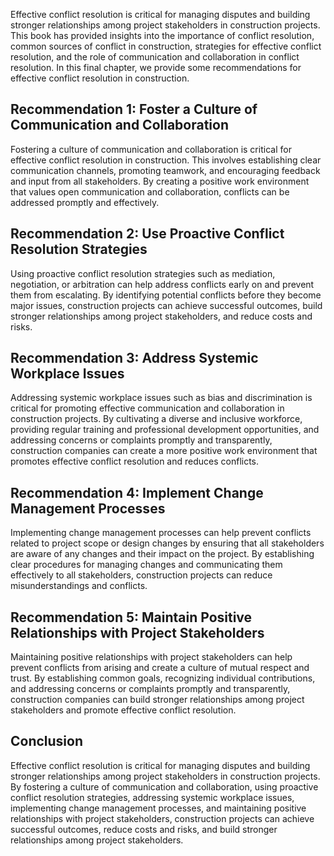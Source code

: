 
Effective conflict resolution is critical for managing disputes and building stronger relationships among project stakeholders in construction projects. This book has provided insights into the importance of conflict resolution, common sources of conflict in construction, strategies for effective conflict resolution, and the role of communication and collaboration in conflict resolution. In this final chapter, we provide some recommendations for effective conflict resolution in construction.

Recommendation 1: Foster a Culture of Communication and Collaboration
---------------------------------------------------------------------

Fostering a culture of communication and collaboration is critical for effective conflict resolution in construction. This involves establishing clear communication channels, promoting teamwork, and encouraging feedback and input from all stakeholders. By creating a positive work environment that values open communication and collaboration, conflicts can be addressed promptly and effectively.

Recommendation 2: Use Proactive Conflict Resolution Strategies
--------------------------------------------------------------

Using proactive conflict resolution strategies such as mediation, negotiation, or arbitration can help address conflicts early on and prevent them from escalating. By identifying potential conflicts before they become major issues, construction projects can achieve successful outcomes, build stronger relationships among project stakeholders, and reduce costs and risks.

Recommendation 3: Address Systemic Workplace Issues
---------------------------------------------------

Addressing systemic workplace issues such as bias and discrimination is critical for promoting effective communication and collaboration in construction projects. By cultivating a diverse and inclusive workforce, providing regular training and professional development opportunities, and addressing concerns or complaints promptly and transparently, construction companies can create a more positive work environment that promotes effective conflict resolution and reduces conflicts.

Recommendation 4: Implement Change Management Processes
-------------------------------------------------------

Implementing change management processes can help prevent conflicts related to project scope or design changes by ensuring that all stakeholders are aware of any changes and their impact on the project. By establishing clear procedures for managing changes and communicating them effectively to all stakeholders, construction projects can reduce misunderstandings and conflicts.

Recommendation 5: Maintain Positive Relationships with Project Stakeholders
---------------------------------------------------------------------------

Maintaining positive relationships with project stakeholders can help prevent conflicts from arising and create a culture of mutual respect and trust. By establishing common goals, recognizing individual contributions, and addressing concerns or complaints promptly and transparently, construction companies can build stronger relationships among project stakeholders and promote effective conflict resolution.

Conclusion
----------

Effective conflict resolution is critical for managing disputes and building stronger relationships among project stakeholders in construction projects. By fostering a culture of communication and collaboration, using proactive conflict resolution strategies, addressing systemic workplace issues, implementing change management processes, and maintaining positive relationships with project stakeholders, construction projects can achieve successful outcomes, reduce costs and risks, and build stronger relationships among project stakeholders.

